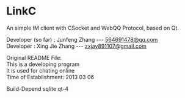 LinkC
=====
An simple IM client with CSocket and WebQQ Protocol, based on Qt.

Developer (so far) : Junfeng Zhang  --- <564691478@qq.com>        
Developer          : Xing Jie Zhang --- <zxjay891107@gmail.com>

Original README File:   
This is a developing program   
It is used for chating online   
Time of Establishment: 2013 03 06

Build-Depend sqlite qt-4
